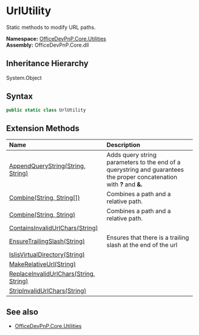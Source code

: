 # UrlUtility
 Static methods to modify URL paths.   

**Namespace:** [OfficeDevPnP.Core.Utilities](OfficeDevPnP.Core.Utilities.md)  
**Assembly:** OfficeDevPnP.Core.dll  
## Inheritance Hierarchy
System.Object  
## Syntax
```C#
public static class UrlUtility
```
## Extension Methods
|**Name**|**Description**|
|:-----|:-----|
| [AppendQueryString(String, String)](OfficeDevPnP.Core.Utilities.UrlUtility.4066d2e4.md) |  Adds query string parameters to the end of a querystring and guarantees the proper concatenation with <b>?</b> and <b>&amp;.</b>
| [Combine(String, String[])](OfficeDevPnP.Core.Utilities.UrlUtility.855ffbf0.md) | Combines a path and a relative path.
| [Combine(String, String)](OfficeDevPnP.Core.Utilities.UrlUtility.63559c31.md) | Combines a path and a relative path.
| [ContainsInvalidUrlChars(String)](OfficeDevPnP.Core.Utilities.UrlUtility.7bcf7fd6.md) | 
| [EnsureTrailingSlash(String)](OfficeDevPnP.Core.Utilities.UrlUtility.9cc5e529.md) | Ensures that there is a trailing slash at the end of the url
| [IsIisVirtualDirectory(String)](OfficeDevPnP.Core.Utilities.UrlUtility.d19d0270.md) | 
| [MakeRelativeUrl(String)](OfficeDevPnP.Core.Utilities.UrlUtility.98a01cfa.md) | 
| [ReplaceInvalidUrlChars(String, String)](OfficeDevPnP.Core.Utilities.UrlUtility.ebad641c.md) | 
| [StripInvalidUrlChars(String)](OfficeDevPnP.Core.Utilities.UrlUtility.39d455f1.md) | 
## See also
- [OfficeDevPnP.Core.Utilities](OfficeDevPnP.Core.Utilities.md)
